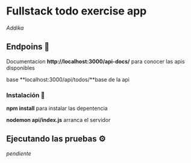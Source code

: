 # Fullstack todo exercise app

_Addika_

## Endpoins 🚀


Documentacion **http://localhost:3000/api-docs/** para conocer las apis disponibles  

  base **localhost:3000/api/todos/**base de la api


### Instalación 🔧

 **npm install**  para instalar las depentencia  

   **nodemon api/index.js** arranca el servidor


## Ejecutando las pruebas ⚙️

_pendiente_

